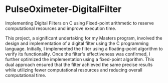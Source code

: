 # PulseOximeter-DigitalFilter
Implementing Digital Filters on C using Fixed-point arithmetic to reserve computational resources and improve execution time.

This project, a significant undertaking for my Masters program, involved the design and implementation of a digital filter using the C programming language. 
Initially, I implemented the filter using a floating-point algorithm to verify its functionality. 
Once the filter's effectiveness was confirmed, I further optimized the implementation using a fixed-point algorithm. 
This dual approach ensured that the filter achieved the same precise results while utilizing fewer computational resources and reducing overall computational time.
